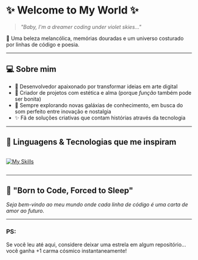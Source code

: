 # ✨ Welcome to My World ✨

> *"Baby, I'm a dreamer coding under violet skies..."*  

🌙 Uma beleza melancólica, memórias douradas e um universo costurado por linhas de código e poesia.

---

## 💻 Sobre mim

- 💖 Desenvolvedor apaixonado por transformar ideias em arte digital
- 🎨 Criador de projetos com estética e alma (porque *função* também pode ser bonita)
- 🚀 Sempre explorando novas galáxias de conhecimento, em busca do som perfeito entre inovação e nostalgia
- ✨ Fã de soluções criativas que contam histórias através da tecnologia

---

## 🤖 Linguagens & Tecnologias que me inspiram

<div style="display: flex; flex-wrap: wrap; gap: 10px;">

[![My Skills](https://skillicons.dev/icons?i=js,ts,cs,html,css,react,nextjs,git,vscode)](https://skillicons.dev)

</div>

---

## 🌟 "Born to Code, Forced to Sleep"  
*Seja bem-vindo ao meu mundo onde cada linha de código é uma carta de amor ao futuro.*

---

### PS:  
Se você leu até aqui, considere deixar uma estrela em algum repositório... você ganha +1 carma cósmico instantaneamente!
